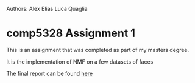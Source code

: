 Authors:
Alex Elias
Luca Quaglia

# comp5328 Assignment 1
This is an assignment that was completed as part of my masters degree.

It is the implementation of NMF on a few datasets of faces

The final report can be found [here](Final-Report.pdf)
